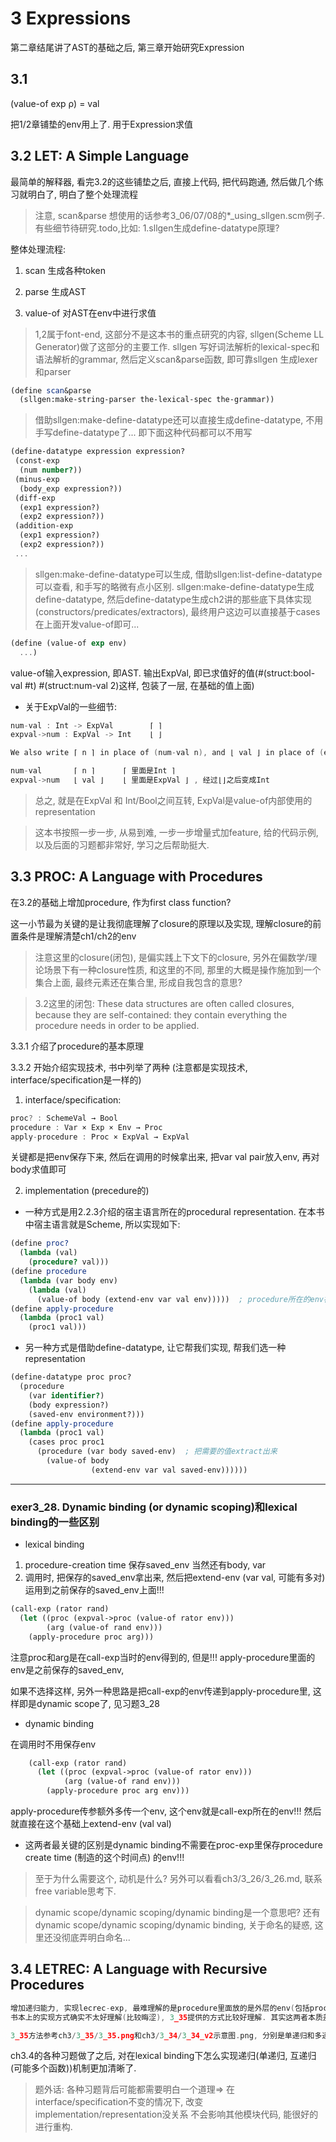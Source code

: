 # 3 Expressions

第二章结尾讲了AST的基础之后, 第三章开始研究Expression

## 3.1  
(value-of exp ρ) = val

把1/2章铺垫的env用上了. 用于Expression求值

## 3.2 LET: A Simple Language
最简单的解释器, 看完3.2的这些铺垫之后, 直接上代码, 把代码跑通, 然后做几个练习就明白了, 明白了整个处理流程

> 注意, scan&parse 想使用的话参考3_06/07/08的*_using_sllgen.scm例子. 
> 有些细节待研究.todo,比如: 1.sllgen生成define-datatype原理?

整体处理流程:
1. scan  生成各种token

2. parse 生成AST

3. value-of 对AST在env中进行求值

> 1,2属于font-end, 这部分不是这本书的重点研究的内容, sllgen(Scheme LL Generator)做了这部分的主要工作.
> sllgen 写好词法解析的lexical-spec和语法解析的grammar, 然后定义scan&parse函数, 即可靠sllgen 生成lexer和parser

```scheme
(define scan&parse
  (sllgen:make-string-parser the-lexical-spec the-grammar))
```

> 借助sllgen:make-define-datatype还可以直接生成define-datatype, 不用手写define-datatype了...
> 即下面这种代码都可以不用写

```scheme
(define-datatype expression expression?
 (const-exp 
  (num number?))
 (minus-exp
  (body_exp expression?))
 (diff-exp 
  (exp1 expression?) 
  (exp2 expression?))
 (addition-exp
  (exp1 expression?)
  (exp2 expression?))
 ...
```

> sllgen:make-define-datatype可以生成, 借助sllgen:list-define-datatype可以查看, 和手写的略微有点小区别.
> sllgen:make-define-datatype生成define-datatype, 然后define-datatype生成ch2讲的那些底下具体实现(constructors/predicates/extractors), 最终用户这边可以直接基于cases在上面开发value-of即可...


```scheme
(define (value-of exp env)
  ...)
```
value-of输入expression, 即AST. 输出ExpVal, 即已求值好的值(#(struct:bool-val #t) #(struct:num-val 2)这样, 包装了一层, 在基础的值上面)

* 关于ExpVal的一些细节:

```C
num-val : Int -> ExpVal        ⌈ ⌉    
expval->num : ExpVal -> Int    ⌊ ⌋

We also write ⌈ n ⌉ in place of (num-val n), and ⌊ val ⌋ in place of (expval->num val).

num-val       ⌈ n ⌉      ⌈ 里面是Int ⌉   
expval->num   ⌊ val ⌋    ⌊ 里面是ExpVal ⌋ , 经过⌊⌋之后变成Int
```

> 总之, 就是在ExpVal 和 Int/Bool之间互转, ExpVal是value-of内部使用的representation

> 这本书按照一步一步, 从易到难, 一步一步增量式加feature, 给的代码示例, 以及后面的习题都非常好, 学习之后帮助挺大.

## 3.3 PROC: A Language with Procedures

在3.2的基础上增加procedure, 作为first class function?

这一小节最为关键的是让我彻底理解了closure的原理以及实现, 理解closure的前置条件是理解清楚ch1/ch2的env

> 注意这里的closure(闭包), 是偏实践上下文下的closure, 另外在偏数学/理论场景下有一种closure性质, 和这里的不同, 那里的大概是操作施加到一个集合上面, 最终元素还在集合里, 形成自我包含的意思?

> 3.2这里的闭包:
> These data structures are often called closures, because they are self-contained: they contain everything the procedure needs in order to be applied.

3.3.1 介绍了procedure的基本原理

3.3.2 开始介绍实现技术, 书中列举了两种 (注意都是实现技术, interface/specification是一样的)

1. interface/specification: 

```C
proc? : SchemeVal → Bool
procedure : Var × Exp × Env → Proc
apply-procedure : Proc × ExpVal → ExpVal
```

关键都是把env保存下来, 然后在调用的时候拿出来, 把var val pair放入env, 再对body求值即可

2. implementation (precedure的)

* 一种方式是用2.2.3介绍的宿主语言所在的procedural representation. 在本书中宿主语言就是Scheme, 所以实现如下:

```scheme
(define proc?
  (lambda (val) 
    (procedure? val)))
(define procedure
  (lambda (var body env) 
    (lambda (val) 
      (value-of body (extend-env var val env)))))  ; procedure所在的env被放到了lambda里, 即所谓的capture?
(define apply-procedure
  (lambda (proc1 val) 
    (proc1 val)))
```
* 另一种方式是借助define-datatype, 让它帮我们实现, 帮我们选一种representation

```scheme
(define-datatype proc proc?
  (procedure 
    (var identifier?) 
    (body expression?) 
    (saved-env environment?)))
(define apply-procedure
  (lambda (proc1 val) 
    (cases proc proc1 
      (procedure (var body saved-env)  ; 把需要的值extract出来
        (value-of body 
                  (extend-env var val saved-env))))))
```

---

### exer3_28. Dynamic binding (or dynamic scoping)和lexical binding的一些区别

* lexical binding

1. procedure-creation time 保存saved_env 当然还有body, var
2. 调用时, 把保存的saved_env拿出来, 然后把extend-env (var val, 可能有多对)运用到之前保存的saved_env上面!!!

```scheme
(call-exp (rator rand)
  (let ((proc (expval->proc (value-of rator env)))
        (arg (value-of rand env)))
    (apply-procedure proc arg)))
```
注意proc和arg是在call-exp当时的env得到的, 但是!!! apply-procedure里面的env是之前保存的saved_env, 

如果不选择这样, 另外一种思路是把call-exp的env传递到apply-procedure里, 这样即是dynamic scope了, 见习题3_28

* dynamic binding 

在调用时不用保存env
```scheme
    (call-exp (rator rand)
      (let ((proc (expval->proc (value-of rator env)))
            (arg (value-of rand env)))
        (apply-procedure proc arg env)))
```
apply-procedure传参额外多传一个env, 这个env就是call-exp所在的env!!! 然后就直接在这个基础上extend-env (val val)

* 这两者最关键的区别是dynamic binding不需要在proc-exp里保存procedure create time (制造的这个时间点) 的env!!!


> 至于为什么需要这个, 动机是什么? 另外可以看看ch3/3_26/3_26.md, 联系free variable思考下.

> dynamic scope/dynamic scoping/dynamic binding是一个意思吧? 还有dynamic scope/dynamic scoping/dynamic binding, 关于命名的疑惑, 这里还没彻底弄明白命名...

## 3.4 LETREC: A Language with Recursive Procedures

```C
增加递归能力, 实现lecrec-exp, 最难理解的是procedure里面放的是外层的env(包括proc_name, proc-val pair在内的env)
书本上的实现方式确实不太好理解(比较晦涩), 3_35提供的方式比较好理解. 其实这两者本质差不多, 反正都是底下实现技术, 在接口不变的情况下可以替换.

3_35方法参考ch3/3_35/3_35.png和ch3/3_34/3_34_v2示意图.png, 分别是单递归和多递归情况下的示意图
```

ch3.4的各种习题做了之后, 对在lexical binding下怎么实现递归(单递归, 互递归(可能多个函数))机制更加清晰了.

> 题外话: 各种习题背后可能都需要明白一个道理=> 在interface/specification不变的情况下, 改变implementation/representation没关系
> 不会影响其他模块代码, 能很好的进行重构.